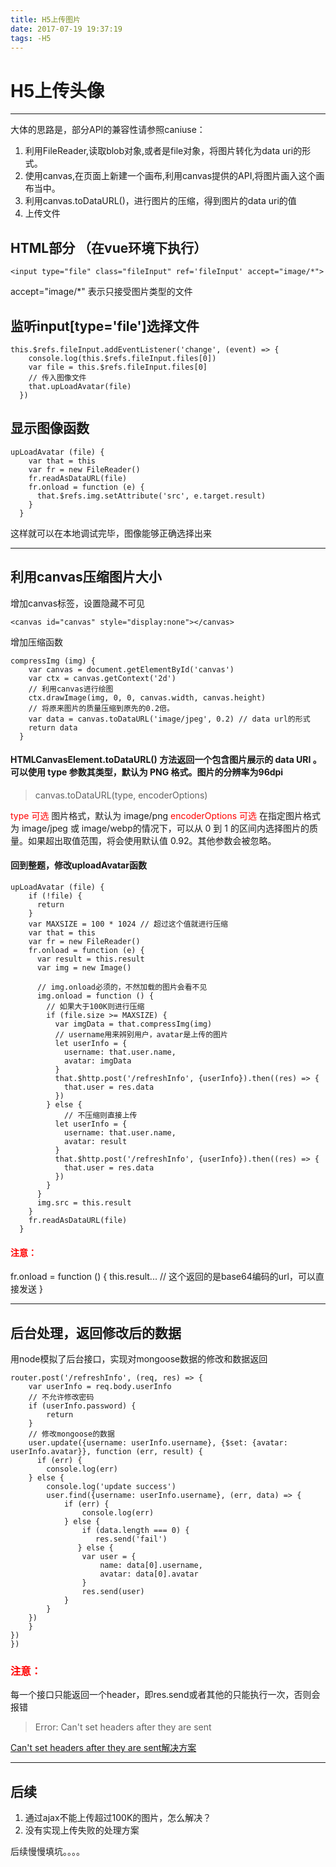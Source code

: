 ```yaml
---
title: H5上传图片
date: 2017-07-19 19:37:19
tags: -H5
---
```

# H5上传头像

------

大体的思路是，部分API的兼容性请参照caniuse：

1. 利用FileReader,读取blob对象,或者是file对象，将图片转化为data uri的形式。
2. 使用canvas,在页面上新建一个画布,利用canvas提供的API,将图片画入这个画布当中。
3. 利用canvas.toDataURL()，进行图片的压缩，得到图片的data uri的值
4. 上传文件


##  HTML部分 （在vue环境下执行）

    <input type="file" class="fileInput" ref='fileInput' accept="image/*">
 accept="image/*" 表示只接受图片类型的文件


## 监听input[type='file']选择文件

    this.$refs.fileInput.addEventListener('change', (event) => {
        console.log(this.$refs.fileInput.files[0])
        var file = this.$refs.fileInput.files[0]
        // 传入图像文件
        that.upLoadAvatar(file)
      })

## 显示图像函数

    upLoadAvatar (file) {
        var that = this
        var fr = new FileReader()
        fr.readAsDataURL(file)
        fr.onload = function (e) {
          that.$refs.img.setAttribute('src', e.target.result)
        }
      }
      
这样就可以在本地调试完毕，图像能够正确选择出来

---

## 利用canvas压缩图片大小
增加canvas标签，设置隐藏不可见

    <canvas id="canvas" style="display:none"></canvas>
增加压缩函数

    compressImg (img) {
        var canvas = document.getElementById('canvas')
        var ctx = canvas.getContext('2d')
        // 利用canvas进行绘图
        ctx.drawImage(img, 0, 0, canvas.width, canvas.height)
        // 将原来图片的质量压缩到原先的0.2倍。
        var data = canvas.toDataURL('image/jpeg', 0.2) // data url的形式
        return data
      }
      
#### HTMLCanvasElement.toDataURL() 方法返回一个包含图片展示的 data URI 。可以使用 type 参数其类型，默认为 PNG 格式。图片的分辨率为96dpi

> canvas.toDataURL(type, encoderOptions)

<font color='red'>type 可选</font>
图片格式，默认为 image/png
<font color='red'>encoderOptions 可选</font>
在指定图片格式为 image/jpeg 或 image/webp的情况下，可以从 0 到 1 的区间内选择图片的质量。如果超出取值范围，将会使用默认值 0.92。其他参数会被忽略。


#### 回到整题，修改uploadAvatar函数

    upLoadAvatar (file) {
        if (!file) {
          return
        }
        var MAXSIZE = 100 * 1024 // 超过这个值就进行压缩
        var that = this
        var fr = new FileReader()
        fr.onload = function (e) {
          var result = this.result
          var img = new Image()
          
          // img.onload必须的，不然加载的图片会看不见
          img.onload = function () {
            // 如果大于100K则进行压缩
            if (file.size >= MAXSIZE) {
              var imgData = that.compressImg(img)
              // username用来辨别用户，avatar是上传的图片
              let userInfo = {
                username: that.user.name,
                avatar: imgData
              }
              that.$http.post('/refreshInfo', {userInfo}).then((res) => {
                that.user = res.data
              })
            } else {
                // 不压缩则直接上传
              let userInfo = {
                username: that.user.name,
                avatar: result
              }
              that.$http.post('/refreshInfo', {userInfo}).then((res) => {
                that.user = res.data
              })
            }
          }
          img.src = this.result
        }
        fr.readAsDataURL(file)
      }
      
#### <font color='red'>注意：</font>
fr.onload = function () {
    this.result...   // 这个返回的是base64编码的url，可以直接发送
}


---

## 后台处理，返回修改后的数据
用node模拟了后台接口，实现对mongoose数据的修改和数据返回

    router.post('/refreshInfo', (req, res) => {
        var userInfo = req.body.userInfo
        // 不允许修改密码
        if (userInfo.password) {
            return
        }
        // 修改mongoose的数据
        user.update({username: userInfo.username}, {$set: {avatar: userInfo.avatar}}, function (err, result) {
          if (err) {
            console.log(err)
        } else {
            console.log('update success')
            user.find({username: userInfo.username}, (err, data) => {
                if (err) {
                    console.log(err)
                } else {
                    if (data.length === 0) {
                       res.send('fail')
                   } else {
                    var user = {
                        name: data[0].username,
                        avatar: data[0].avatar
                    }
                    res.send(user)
                }
            }
        })
        }
    })
    })
    
### <font color='red'>注意：</font>
每一个接口只能返回一个header，即res.send或者其他的只能执行一次，否则会报错
> Error: Can't set headers after they are sent

[Can't set headers after they are sent解决方案][1]


  [1]: https://cnodejs.org/topic/53774ffecbcc396349ca1155
  
---

## 后续
1. 通过ajax不能上传超过100K的图片，怎么解决？
2. 没有实现上传失败的处理方案

后续慢慢填坑。。。。